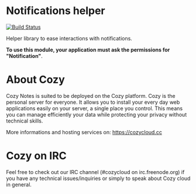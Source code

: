 # Notifications helper

[![Build Status](https://travis-ci.org/mycozycloud/cozy-notifications-helper.png?branch=master)](https://travis-ci.org/mycozycloud/cozy-notifications-helper)

Helper library to ease interactions with notifications.

**To use this module, your application must ask the permissions for "Notification"**.

# About Cozy

Cozy Notes is suited to be deployed on the Cozy platform. Cozy is the personal
server for everyone. It allows you to install your every day web applications
easily on your server, a single place you control. This means you can manage
efficiently your data while protecting your privacy without technical skills.

More informations and hosting services on:
https://cozycloud.cc

# Cozy on IRC

Feel free to check out our IRC channel (#cozycloud on irc.freenode.org) if you have any technical issues/inquiries or simply to speak about Cozy cloud in general.
